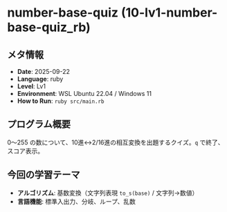 # number-base-quiz  (10-lv1-number-base-quiz_rb)

## メタ情報
- **Date**: 2025-09-22
- **Language**: ruby
- **Level**: Lv1
- **Environment**: WSL Ubuntu 22.04 / Windows 11
- **How to Run**: `ruby src/main.rb`

## プログラム概要
0〜255 の数について、10進↔2/16進の相互変換を出題するクイズ。`q` で終了、スコア表示。

## 今回の学習テーマ
- **アルゴリズム**: 基数変換（文字列表現 `to_s(base)` / 文字列→数値）
- **言語機能**: 標準入出力、分岐、ループ、乱数